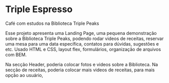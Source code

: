 # Triple Espresso

Café com estudos na Biblioteca Triple Peaks

Esse projeto apresenta uma Landing Page, uma pequena demonstração sobre a Biblioteca Triple Peaks, podendo rodar videos de receitas, reservar uma mesa para uma data específica, contatos para dúvidas, sugestões e etc.
Usado HTML e CSS, layout flex, formulários, organização de arquivos com BEM.

Na secção Header, poderia colocar fotos e videos sobre a Biblioteca.
Na secção de receitas, poderia colocar mais videos de receitas, para mais opção ao usuário,
